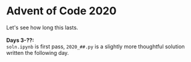 # Advent of Code 2020
Let's see how long this lasts.<br>
<br>
**Days 3-??:**<br>
`soln.ipynb` is first pass, `2020_##.py` is a slightly more thoughtful solution written the following day.
